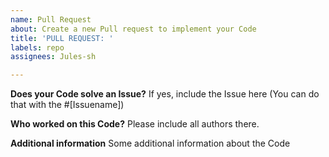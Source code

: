 ```yaml
---
name: Pull Request
about: Create a new Pull request to implement your Code
title: 'PULL REQUEST: '
labels: repo
assignees: Jules-sh

---
```


**Does your Code solve an Issue?**
If yes, include the Issue here (You can do that with the #[Issuename])

**Who worked on this Code?**
Please include all authors there.


**Additional information**
Some additional information about the Code
